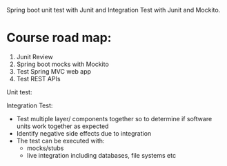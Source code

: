Spring boot unit test with Junit and Integration Test with Junit and Mockito.

# Course road map:

1. Junit Review
2. Spring boot mocks with Mockito
3. Test Spring MVC web app
4. Test REST APIs

Unit test:


Integration Test:
- Test multiple layer/ components together so to determine if software units work together as expected
- Identify negative side effects due to integration
- The test can be executed with:
	 - mocks/stubs 
	 - live integration including databases, file systems etc

